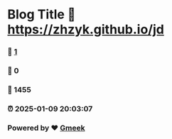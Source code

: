 # Blog Title :link: https://zhzyk.github.io/jd 
### :page_facing_up: [1](https://zhzyk.github.io/jd/tag.html) 
### :speech_balloon: 0 
### :hibiscus: 1455 
### :alarm_clock: 2025-01-09 20:03:07 
### Powered by :heart: [Gmeek](https://github.com/Meekdai/Gmeek)
